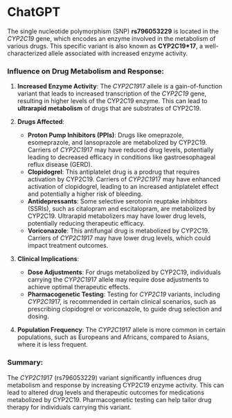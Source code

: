 # ChatGPT

The single nucleotide polymorphism (SNP) **rs796053229** is located in the *CYP2C19* gene, which encodes an enzyme involved in the metabolism of various drugs. This specific variant is also known as **CYP2C19*17**, a well-characterized allele associated with increased enzyme activity. 

### Influence on Drug Metabolism and Response:
1. **Increased Enzyme Activity**: The *CYP2C19*17 allele is a gain-of-function variant that leads to increased transcription of the *CYP2C19* gene, resulting in higher levels of the CYP2C19 enzyme. This can lead to **ultrarapid metabolism** of drugs that are substrates of CYP2C19.

2. **Drugs Affected**:
   - **Proton Pump Inhibitors (PPIs)**: Drugs like omeprazole, esomeprazole, and lansoprazole are metabolized by CYP2C19. Carriers of *CYP2C19*17 may have reduced drug levels, potentially leading to decreased efficacy in conditions like gastroesophageal reflux disease (GERD).
   - **Clopidogrel**: This antiplatelet drug is a prodrug that requires activation by CYP2C19. Carriers of *CYP2C19*17 may have enhanced activation of clopidogrel, leading to an increased antiplatelet effect and potentially a higher risk of bleeding.
   - **Antidepressants**: Some selective serotonin reuptake inhibitors (SSRIs), such as citalopram and escitalopram, are metabolized by CYP2C19. Ultrarapid metabolizers may have lower drug levels, potentially reducing therapeutic efficacy.
   - **Voriconazole**: This antifungal drug is metabolized by CYP2C19. Carriers of *CYP2C19*17 may have lower drug levels, which could impact treatment outcomes.

3. **Clinical Implications**:
   - **Dose Adjustments**: For drugs metabolized by CYP2C19, individuals carrying the *CYP2C19*17 allele may require dose adjustments to achieve optimal therapeutic effects.
   - **Pharmacogenetic Testing**: Testing for *CYP2C19* variants, including *CYP2C19*17, is recommended in certain clinical scenarios, such as prescribing clopidogrel or voriconazole, to guide drug selection and dosing.

4. **Population Frequency**: The *CYP2C19*17 allele is more common in certain populations, such as Europeans and Africans, compared to Asians, where it is less frequent.

### Summary:
The *CYP2C19*17 (rs796053229) variant significantly influences drug metabolism and response by increasing CYP2C19 enzyme activity. This can lead to altered drug levels and therapeutic outcomes for medications metabolized by CYP2C19. Pharmacogenetic testing can help tailor drug therapy for individuals carrying this variant.